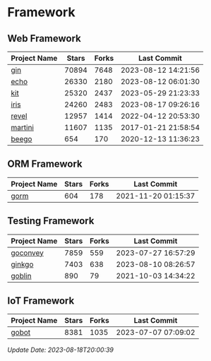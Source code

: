# Framework

## Web Framework
| Project Name | Stars | Forks | Last Commit |
| ------------ | ----- | ----- | ----------- |
| [gin](https://github.com/gin-gonic/gin) | 70894 | 7648 | 2023-08-12 14:21:56 |
| [echo](https://github.com/labstack/echo) | 26330 | 2180 | 2023-08-12 06:01:30 |
| [kit](https://github.com/go-kit/kit) | 25320 | 2437 | 2023-05-29 21:23:33 |
| [iris](https://github.com/kataras/iris) | 24260 | 2483 | 2023-08-17 09:26:16 |
| [revel](https://github.com/revel/revel) | 12957 | 1414 | 2022-04-12 20:53:30 |
| [martini](https://github.com/go-martini/martini) | 11607 | 1135 | 2017-01-21 21:58:54 |
| [beego](https://github.com/astaxie/beego) | 654 | 170 | 2020-12-13 11:36:23 |

## ORM Framework
| Project Name | Stars | Forks | Last Commit |
| ------------ | ----- | ----- | ----------- |
| [gorm](https://github.com/jinzhu/gorm) | 604 | 178 | 2021-11-20 01:15:37 |

## Testing Framework
| Project Name | Stars | Forks | Last Commit |
| ------------ | ----- | ----- | ----------- |
| [goconvey](https://github.com/smartystreets/goconvey) | 7859 | 559 | 2023-07-27 16:57:29 |
| [ginkgo](https://github.com/onsi/ginkgo) | 7403 | 638 | 2023-08-10 08:26:57 |
| [goblin](https://github.com/franela/goblin) | 890 | 79 | 2021-10-03 14:34:22 |

## IoT Framework
| Project Name | Stars | Forks | Last Commit |
| ------------ | ----- | ----- | ----------- |
| [gobot](https://github.com/hybridgroup/gobot) | 8381 | 1035 | 2023-07-07 07:09:02 |

*Update Date: 2023-08-18T20:00:39*